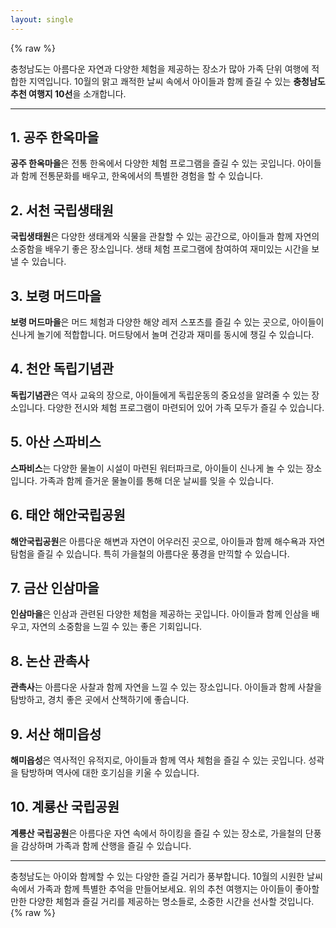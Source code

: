 ```yaml
---
layout: single
---
```


{% raw %}

충청남도는 아름다운 자연과 다양한 체험을 제공하는 장소가 많아 가족 단위 여행에 적합한 지역입니다. 10월의 맑고 쾌적한 날씨 속에서 아이들과 함께 즐길 수 있는 **충청남도 추천 여행지 10선**을 소개합니다.

---

## 1. 공주 한옥마을
**공주 한옥마을**은 전통 한옥에서 다양한 체험 프로그램을 즐길 수 있는 곳입니다. 아이들과 함께 전통문화를 배우고, 한옥에서의 특별한 경험을 할 수 있습니다.

## 2. 서천 국립생태원
**국립생태원**은 다양한 생태계와 식물을 관찰할 수 있는 공간으로, 아이들과 함께 자연의 소중함을 배우기 좋은 장소입니다. 생태 체험 프로그램에 참여하여 재미있는 시간을 보낼 수 있습니다.

## 3. 보령 머드마을
**보령 머드마을**은 머드 체험과 다양한 해양 레저 스포츠를 즐길 수 있는 곳으로, 아이들이 신나게 놀기에 적합합니다. 머드탕에서 놀며 건강과 재미를 동시에 챙길 수 있습니다.

## 4. 천안 독립기념관
**독립기념관**은 역사 교육의 장으로, 아이들에게 독립운동의 중요성을 알려줄 수 있는 장소입니다. 다양한 전시와 체험 프로그램이 마련되어 있어 가족 모두가 즐길 수 있습니다.

## 5. 아산 스파비스
**스파비스**는 다양한 물놀이 시설이 마련된 워터파크로, 아이들이 신나게 놀 수 있는 장소입니다. 가족과 함께 즐거운 물놀이를 통해 더운 날씨를 잊을 수 있습니다.

## 6. 태안 해안국립공원
**해안국립공원**은 아름다운 해변과 자연이 어우러진 곳으로, 아이들과 함께 해수욕과 자연 탐험을 즐길 수 있습니다. 특히 가을철의 아름다운 풍경을 만끽할 수 있습니다.

## 7. 금산 인삼마을
**인삼마을**은 인삼과 관련된 다양한 체험을 제공하는 곳입니다. 아이들과 함께 인삼을 배우고, 자연의 소중함을 느낄 수 있는 좋은 기회입니다.

## 8. 논산 관촉사
**관촉사**는 아름다운 사찰과 함께 자연을 느낄 수 있는 장소입니다. 아이들과 함께 사찰을 탐방하고, 경치 좋은 곳에서 산책하기에 좋습니다.

## 9. 서산 해미읍성
**해미읍성**은 역사적인 유적지로, 아이들과 함께 역사 체험을 즐길 수 있는 곳입니다. 성곽을 탐방하며 역사에 대한 호기심을 키울 수 있습니다.

## 10. 계룡산 국립공원
**계룡산 국립공원**은 아름다운 자연 속에서 하이킹을 즐길 수 있는 장소로, 가을철의 단풍을 감상하며 가족과 함께 산행을 즐길 수 있습니다.

---

충청남도는 아이와 함께할 수 있는 다양한 즐길 거리가 풍부합니다. 10월의 시원한 날씨 속에서 가족과 함께 특별한 추억을 만들어보세요. 위의 추천 여행지는 아이들이 좋아할 만한 다양한 체험과 즐길 거리를 제공하는 명소들로, 소중한 시간을 선사할 것입니다.
{% raw %}